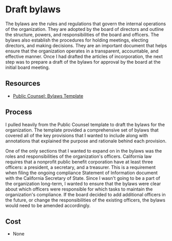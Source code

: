 # Draft bylaws

The bylaws are the rules and regulations that govern the internal operations of the organization. They are adopted by the board of directors and outline the structure, powers, and responsibilities of the board and officers. The bylaws also establish the procedures for holding meetings, electing directors, and making decisions. They are an important document that helps ensure that the organization operates in a transparent, accountable, and effective manner. Once I had drafted the articles of incorporation, the next step was to prepare a draft of the bylaws for approval by the board at the initial board meeting.

## Resources

- [Public Counsel: Bylaws Template](https://publiccounsel.org/publications/annotated-form-of-bylaws-for-a-california-nonprofit-public-benefit-corporation/)

## Process

I pulled heavily from the Public Counsel template to draft the bylaws for the organization. The template provided a comprehensive set of bylaws that covered all of the key provisions that I wanted to include along with annotations that explained the purpose and rationale behind each provision.

One of the only sections that I wanted to expand on in the bylaws was the roles and responsibilities of the organization's officers. California law requires that a nonprofit public benefit corporation have at least three officers: a president, a secretary, and a treasurer. This is a requirement when filing the ongoing compliance Statement of Information document with the California Secretary of State. Since I wasn't going to be a part of the organization long-term, I wanted to ensure that the bylaws were clear about which officers were responsible for which tasks to maintain the organization's compliance. If the board decided to add additional officers in the future, or change the responsibilities of the existing officers, the bylaws would need to be amended accordingly.

## Cost

- None
